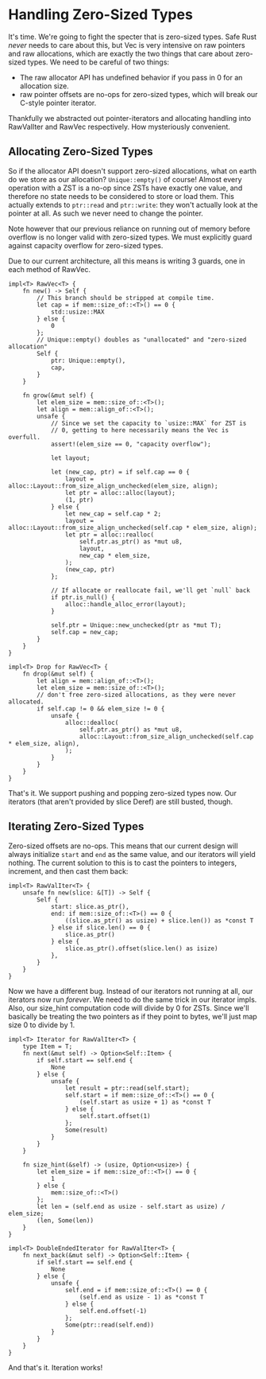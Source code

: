 # Handling Zero-Sized Types

It's time. We're going to fight the specter that is zero-sized types. Safe Rust
*never* needs to care about this, but Vec is very intensive on raw pointers and
raw allocations, which are exactly the two things that care about
zero-sized types. We need to be careful of two things:

* The raw allocator API has undefined behavior if you pass in 0 for an
  allocation size.
* raw pointer offsets are no-ops for zero-sized types, which will break our
  C-style pointer iterator.

Thankfully we abstracted out pointer-iterators and allocating handling into
RawValIter and RawVec respectively. How mysteriously convenient.




## Allocating Zero-Sized Types

So if the allocator API doesn't support zero-sized allocations, what on earth
do we store as our allocation? `Unique::empty()` of course! Almost every operation
with a ZST is a no-op since ZSTs have exactly one value, and therefore no state needs
to be considered to store or load them. This actually extends to `ptr::read` and
`ptr::write`: they won't actually look at the pointer at all. As such we never need
to change the pointer.

Note however that our previous reliance on running out of memory before overflow is
no longer valid with zero-sized types. We must explicitly guard against capacity
overflow for zero-sized types.

Due to our current architecture, all this means is writing 3 guards, one in each
method of RawVec.

```rust,ignore
impl<T> RawVec<T> {
    fn new() -> Self {
        // This branch should be stripped at compile time.
        let cap = if mem::size_of::<T>() == 0 {
            std::usize::MAX
        } else {
            0
        };
        // Unique::empty() doubles as "unallocated" and "zero-sized allocation"
        Self {
            ptr: Unique::empty(),
            cap,
        }
    }

    fn grow(&mut self) {
        let elem_size = mem::size_of::<T>();
        let align = mem::align_of::<T>();
        unsafe {
            // Since we set the capacity to `usize::MAX` for ZST is
            // 0, getting to here necessarily means the Vec is overfull.
            assert!(elem_size == 0, "capacity overflow");

            let layout;

            let (new_cap, ptr) = if self.cap == 0 {
                layout = alloc::Layout::from_size_align_unchecked(elem_size, align);
                let ptr = alloc::alloc(layout);
                (1, ptr)
            } else {
                let new_cap = self.cap * 2;
                layout = alloc::Layout::from_size_align_unchecked(self.cap * elem_size, align);
                let ptr = alloc::realloc(
                    self.ptr.as_ptr() as *mut u8,
                    layout,
                    new_cap * elem_size,
                );
                (new_cap, ptr)
            };

            // If allocate or reallocate fail, we'll get `null` back
            if ptr.is_null() {
                alloc::handle_alloc_error(layout);
            }

            self.ptr = Unique::new_unchecked(ptr as *mut T);
            self.cap = new_cap;
        }
    }
}

impl<T> Drop for RawVec<T> {
    fn drop(&mut self) {
        let align = mem::align_of::<T>();
        let elem_size = mem::size_of::<T>();
        // don't free zero-sized allocations, as they were never allocated.
        if self.cap != 0 && elem_size != 0 {
            unsafe {
                alloc::dealloc(
                    self.ptr.as_ptr() as *mut u8,
                    alloc::Layout::from_size_align_unchecked(self.cap * elem_size, align),
                );
            }
        }
    }
}
```

That's it. We support pushing and popping zero-sized types now. Our iterators
(that aren't provided by slice Deref) are still busted, though.




## Iterating Zero-Sized Types

Zero-sized offsets are no-ops. This means that our current design will always
initialize `start` and `end` as the same value, and our iterators will yield
nothing. The current solution to this is to cast the pointers to integers,
increment, and then cast them back:

```rust,ignore
impl<T> RawValIter<T> {
    unsafe fn new(slice: &[T]) -> Self {
        Self {
            start: slice.as_ptr(),
            end: if mem::size_of::<T>() == 0 {
                ((slice.as_ptr() as usize) + slice.len()) as *const T
            } else if slice.len() == 0 {
                slice.as_ptr()
            } else {
                slice.as_ptr().offset(slice.len() as isize)
            },
        }
    }
}
```

Now we have a different bug. Instead of our iterators not running at all, our
iterators now run *forever*. We need to do the same trick in our iterator impls.
Also, our size_hint computation code will divide by 0 for ZSTs. Since we'll
basically be treating the two pointers as if they point to bytes, we'll just
map size 0 to divide by 1.

```rust,ignore
impl<T> Iterator for RawValIter<T> {
    type Item = T;
    fn next(&mut self) -> Option<Self::Item> {
        if self.start == self.end {
            None
        } else {
            unsafe {
                let result = ptr::read(self.start);
                self.start = if mem::size_of::<T>() == 0 {
                    (self.start as usize + 1) as *const T
                } else {
                    self.start.offset(1)
                };
                Some(result)
            }
        }
    }

    fn size_hint(&self) -> (usize, Option<usize>) {
        let elem_size = if mem::size_of::<T>() == 0 {
            1
        } else {
            mem::size_of::<T>()
        };
        let len = (self.end as usize - self.start as usize) / elem_size;
        (len, Some(len))
    }
}

impl<T> DoubleEndedIterator for RawValIter<T> {
    fn next_back(&mut self) -> Option<Self::Item> {
        if self.start == self.end {
            None
        } else {
            unsafe {
                self.end = if mem::size_of::<T>() == 0 {
                    (self.end as usize - 1) as *const T
                } else {
                    self.end.offset(-1)
                };
                Some(ptr::read(self.end))
            }
        }
    }
}
```

And that's it. Iteration works!
